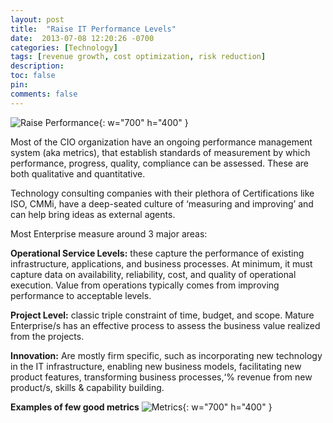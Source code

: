 ```yaml
---
layout: post
title:  "Raise IT Performance Levels"
date:  2013-07-08 12:20:26 -0700
categories: [Technology]
tags: [revenue growth, cost optimization, risk reduction]
description: 
toc: false
pin: 
comments: false
---
```


![Raise Performance](https://ketanhm.github.io/images/performance.png){: w="700" h="400" }

Most of the CIO organization have an ongoing performance management system (aka metrics), that establish standards of measurement by which performance, progress, quality, compliance can be assessed. These are both qualitative and quantitative. 

Technology consulting companies with their plethora of Certifications like ISO, CMMi, have a deep-seated culture of ‘measuring and improving’ and can help bring ideas as external agents.

Most Enterprise measure around 3 major areas:

**Operational Service Levels:** 
these capture the performance of existing infrastructure, applications, and business processes. At minimum, it must capture data on availability, reliability, cost, and quality of operational execution. Value from operations typically comes from improving performance to acceptable levels. 

**Project Level:**
classic triple constraint of time, budget, and scope. Mature Enterprise/s has an effective process to assess the business value realized from the projects.

**Innovation:**
Are mostly firm specific, such as incorporating new technology in the IT infrastructure, enabling new business models, facilitating new product features, transforming business processes,‘% revenue from new product/s, skills & capability building.

**Examples of few good metrics**
![Metrics](https://ketanhm.github.io/images/metrics.png){: w="700" h="400" }

